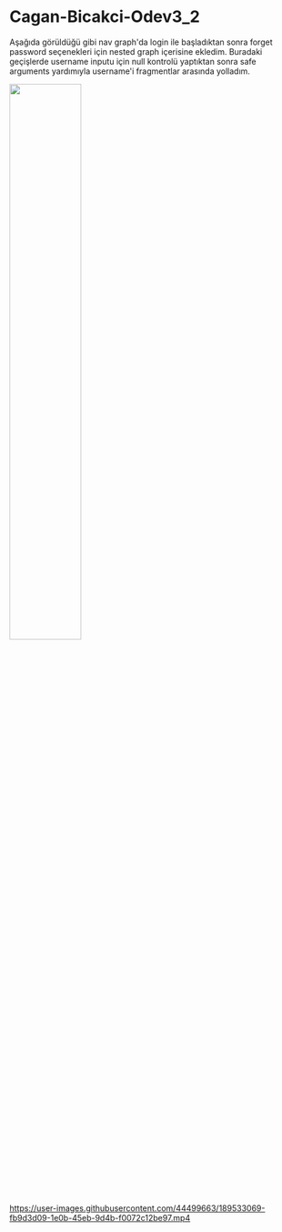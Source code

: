 # Cagan-Bicakci-Odev3_2

<p>
  <p>
   Aşağıda görüldüğü gibi nav graph'da login ile başladıktan sonra forget password seçenekleri için nested graph içerisine ekledim. Buradaki geçişlerde username inputu için null kontrolü yaptıktan sonra safe arguments yardımıyla username'i fragmentlar arasında yolladım.
  </p>
  <img src="https://user-images.githubusercontent.com/44499663/189533166-1d6e5a49-51ca-4655-9fc0-8871bb6007c3.png" width="50%" height="50%"/>
</p>


https://user-images.githubusercontent.com/44499663/189533069-fb9d3d09-1e0b-45eb-9d4b-f0072c12be97.mp4

